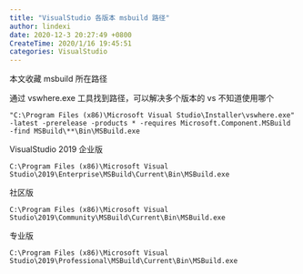 ```yaml
---
title: "VisualStudio 各版本 msbuild 路径"
author: lindexi
date: 2020-12-3 20:27:49 +0800
CreateTime: 2020/1/16 19:45:51
categories: VisualStudio
---
```


本文收藏 msbuild 所在路径

<!--more-->


<!-- CreateTime:2020/1/16 19:45:51 -->



通过 vswhere.exe 工具找到路径，可以解决多个版本的 vs 不知道使用哪个

```
"C:\Program Files (x86)\Microsoft Visual Studio\Installer\vswhere.exe" -latest -prerelease -products * -requires Microsoft.Component.MSBuild -find MSBuild\**\Bin\MSBuild.exe
```

VisualStudio 2019 企业版

```
C:\Program Files (x86)\Microsoft Visual Studio\2019\Enterprise\MSBuild\Current\Bin\MSBuild.exe
```

社区版

```
C:\Program Files (x86)\Microsoft Visual Studio\2019\Community\MSBuild\Current\Bin\MSBuild.exe
```

专业版

```
C:\Program Files (x86)\Microsoft Visual Studio\2019\Professional\MSBuild\Current\Bin\MSBuild.exe
```

